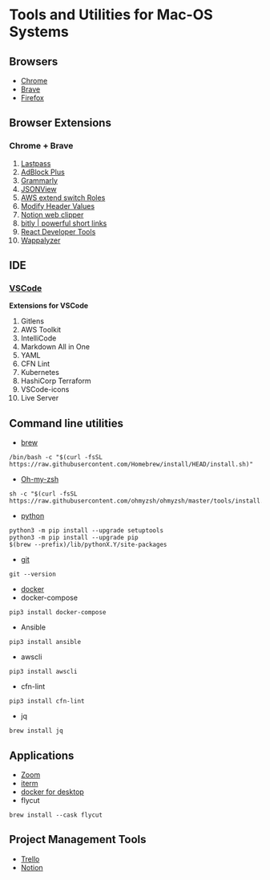 # Tools and Utilities for Mac-OS Systems

## Browsers
* [Chrome](https://www.google.com/chrome/)
* [Brave](https://brave.com/download/)
* [Firefox](https://www.mozilla.org/en-US/firefox/new/)

## Browser Extensions
### Chrome + Brave
1. [Lastpass](https://chrome.google.com/webstore/detail/lastpass-free-password-ma/hdokiejnpimakedhajhdlcegeplioahd)
2. [AdBlock Plus](https://chrome.google.com/webstore/detail/adblock-plus-free-ad-bloc/cfhdojbkjhnklbpkdaibdccddilifddb)
3. [Grammarly](https://chrome.google.com/webstore/detail/grammarly-for-chrome/kbfnbcaeplbcioakkpcpgfkobkghlhen)
4. [JSONView](https://chrome.google.com/webstore/detail/jsonview/chklaanhfefbnpoihckbnefhakgolnmc)
5. [AWS extend switch Roles](https://chrome.google.com/webstore/detail/aws-extend-switch-roles/jpmkfafbacpgapdghgdpembnojdlgkdl)
6. [Modify Header Values](https://chrome.google.com/webstore/detail/modify-header-value-http/cbdibdfhahmknbkkojljfncpnhmacdek)
7. [Notion web clipper](https://chrome.google.com/webstore/detail/notion-web-clipper/knheggckgoiihginacbkhaalnibhilkk)
8. [bitly | powerful short links](https://chrome.google.com/webstore/detail/bitly-powerful-short-link/iabeihobmhlgpkcgjiloemdbofjbdcic)
9. [React Developer Tools](https://chrome.google.com/webstore/detail/react-developer-tools/fmkadmapgofadopljbjfkapdkoienihi)
10. [Wappalyzer](https://chrome.google.com/webstore/detail/wappalyzer/gppongmhjkpfnbhagpmjfkannfbllamg)

## IDE
### [VSCode](https://code.visualstudio.com/docs/setup/mac)
**Extensions for VSCode**  
1. Gitlens
2. AWS Toolkit
3. IntelliCode
4. Markdown All in One
5. YAML
6. CFN Lint
7. Kubernetes
8. HashiCorp Terraform
9. VSCode-icons
10. Live Server

## Command line utilities
* [brew](https://brew.sh/)
```
/bin/bash -c "$(curl -fsSL https://raw.githubusercontent.com/Homebrew/install/HEAD/install.sh)"
```
* [Oh-my-zsh](https://github.com/ohmyzsh/ohmyzsh)
```
sh -c "$(curl -fsSL https://raw.githubusercontent.com/ohmyzsh/ohmyzsh/master/tools/install.sh)"
```
* [python](https://docs.brew.sh/Homebrew-and-Python)
```
python3 -m pip install --upgrade setuptools
python3 -m pip install --upgrade pip
$(brew --prefix)/lib/pythonX.Y/site-packages
```
* [git](https://git-scm.com/book/en/v2/Getting-Started-Installing-Git)
```
git --version
```
* [docker](https://docs.docker.com/docker-for-mac/install/)
* docker-compose
```
pip3 install docker-compose
```
* Ansible
```
pip3 install ansible
```
* awscli
```
pip3 install awscli
```
* cfn-lint
```
pip3 install cfn-lint
```
* jq
```
brew install jq
```

## Applications
* [Zoom](https://zoom.us/download)
* [iterm](https://iterm2.com/)
* [docker for desktop](https://docs.docker.com/docker-for-mac/install/)
* flycut
```
brew install --cask flycut
```

## Project Management Tools
* [Trello](https://trello.com/en/platforms)
* [Notion](https://www.notion.so/desktop)
